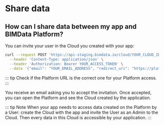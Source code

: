 # Share data

## How can I share data between my app and BIMData Platform?
You can invite your user in the Cloud you created with your app:

```bash
curl --request POST 'https://api-staging.bimdata.io/cloud/YOUR_CLOUD_ID/invitation' \
  --header 'Content-Type: application/json' \
  --header 'Authorization: Bearer YOUR_ACCESS_TOKEN' \
  --data '{"email": "YOUR_EMAIL_ADDRESS", "redirect_uri": "https://platform.bimdata.io/cloud/YOUR_CLOUD_ID"}'
```
::: tip
Check if the Platform URL is the correct one for your Platform access.
:::

You receive an email asking you to accept the invitation. Once accepted, you can open the Platform and see the Cloud created by the application.

::: tip Note
When your app needs to access data created on the Platform by a User: create the Cloud with the app and invite the User as an Admin to the Cloud. Then every data in this Cloud is accessible by your application.
:::